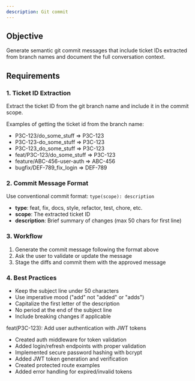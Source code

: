 ```yaml
---
description: Git commit
---
```


<instructions>

## Objective

Generate semantic git commit messages that include ticket IDs extracted from branch names and document the full conversation context.

## Requirements

### 1. Ticket ID Extraction

Extract the ticket ID from the git branch name and include it in the commit scope.

<example>
Examples of getting the ticket id from the branch name:

- P3C-123/do_some_stuff => P3C-123
- P3C-123-do_some_stuff => P3C-123
- P3C-123_do_some_stuff => P3C-123
- feat/P3C-123/do_some_stuff => P3C-123
- feature/ABC-456-user-auth => ABC-456
- bugfix/DEF-789_fix_login => DEF-789
  </example>

### 2. Commit Message Format

Use conventional commit format: `type(scope): description`

- **type**: feat, fix, docs, style, refactor, test, chore, etc.
- **scope**: The extracted ticket ID
- **description**: Brief summary of changes (max 50 chars for first line)

### 3. Workflow

1. Generate the commit message following the format above
2. Ask the user to validate or update the message
3. Stage the diffs and commit them with the approved message

### 4. Best Practices

- Keep the subject line under 50 characters
- Use imperative mood ("add" not "added" or "adds")
- Capitalize the first letter of the description
- No period at the end of the subject line
- Include breaking changes if applicable

</instructions>

<example>
feat(P3C-123): Add user authentication with JWT tokens

- Created auth middleware for token validation
- Added login/refresh endpoints with proper validation
- Implemented secure password hashing with bcrypt
- Added JWT token generation and verification
- Created protected route examples
- Added error handling for expired/invalid tokens
</example>
